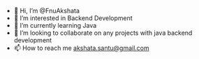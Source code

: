 - 👋 Hi, I’m @FnuAkshata
- 👀 I’m interested in Backend Development
- 🌱 I’m currently learning Java 
- 💞️ I’m looking to collaborate on any projects with java backend development
- 📫 How to reach me akshata.santu@gmail.com

<!---
FnuAkshata/FnuAkshata is a ✨ special ✨ repository because its `README.md` (this file) appears on your GitHub profile.
You can click the Preview link to take a look at your changes.
--->
